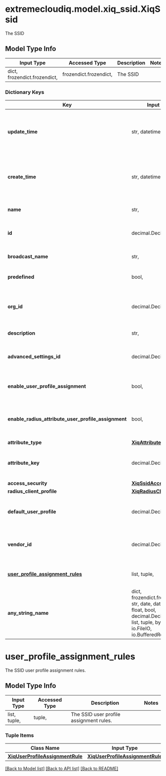 # extremecloudiq.model.xiq_ssid.XiqSsid

The SSID

## Model Type Info
Input Type | Accessed Type | Description | Notes
------------ | ------------- | ------------- | -------------
dict, frozendict.frozendict,  | frozendict.frozendict,  | The SSID | 

### Dictionary Keys
Key | Input Type | Accessed Type | Description | Notes
------------ | ------------- | ------------- | ------------- | -------------
**update_time** | str, datetime,  | str,  | The last update time | value must conform to RFC-3339 date-time
**create_time** | str, datetime,  | str,  | The create time | value must conform to RFC-3339 date-time
**name** | str,  | str,  | The SSID profile name | 
**id** | decimal.Decimal, int,  | decimal.Decimal,  | The unique identifier | value must be a 64 bit integer
**broadcast_name** | str,  | str,  | The SSID broadcast name | 
**predefined** | bool,  | BoolClass,  | Whether it is predefined | 
**org_id** | decimal.Decimal, int,  | decimal.Decimal,  | The organization identifier, valid when enabling HIQ feature | [optional] value must be a 64 bit integer
**description** | str,  | str,  | The SSID description | [optional] 
**advanced_settings_id** | decimal.Decimal, int,  | decimal.Decimal,  | The SSID advanced settings ID. | [optional] value must be a 64 bit integer
**enable_user_profile_assignment** | bool,  | BoolClass,  | The flag to enable User Profile Assignment. | [optional] 
**enable_radius_attribute_user_profile_assignment** | bool,  | BoolClass,  | The flag to enable Radius Attribute User Profile Assignment. | [optional] 
**attribute_type** | [**XiqAttributeType**](XiqAttributeType.md) | [**XiqAttributeType**](XiqAttributeType.md) |  | [optional] 
**attribute_key** | decimal.Decimal, int,  | decimal.Decimal,  | The SSID attribute key. | [optional] value must be a 32 bit integer
**access_security** | [**XiqSsidAccessSecurity**](XiqSsidAccessSecurity.md) | [**XiqSsidAccessSecurity**](XiqSsidAccessSecurity.md) |  | [optional] 
**radius_client_profile** | [**XiqRadiusClientProfile**](XiqRadiusClientProfile.md) | [**XiqRadiusClientProfile**](XiqRadiusClientProfile.md) |  | [optional] 
**default_user_profile** | decimal.Decimal, int,  | decimal.Decimal,  | The default User Profile ID. | [optional] value must be a 64 bit integer
**vendor_id** | decimal.Decimal, int,  | decimal.Decimal,  | The vendor id, when the Attribute type is CUSTOM. | [optional] value must be a 64 bit integer
**[user_profile_assignment_rules](#user_profile_assignment_rules)** | list, tuple,  | tuple,  | The SSID user profile assignment rules. | [optional] 
**any_string_name** | dict, frozendict.frozendict, str, date, datetime, int, float, bool, decimal.Decimal, None, list, tuple, bytes, io.FileIO, io.BufferedReader | frozendict.frozendict, str, BoolClass, decimal.Decimal, NoneClass, tuple, bytes, FileIO | any string name can be used but the value must be the correct type | [optional]

# user_profile_assignment_rules

The SSID user profile assignment rules.

## Model Type Info
Input Type | Accessed Type | Description | Notes
------------ | ------------- | ------------- | -------------
list, tuple,  | tuple,  | The SSID user profile assignment rules. | 

### Tuple Items
Class Name | Input Type | Accessed Type | Description | Notes
------------- | ------------- | ------------- | ------------- | -------------
[**XiqUserProfileAssignmentRule**](XiqUserProfileAssignmentRule.md) | [**XiqUserProfileAssignmentRule**](XiqUserProfileAssignmentRule.md) | [**XiqUserProfileAssignmentRule**](XiqUserProfileAssignmentRule.md) |  | 

[[Back to Model list]](../../README.md#documentation-for-models) [[Back to API list]](../../README.md#documentation-for-api-endpoints) [[Back to README]](../../README.md)

